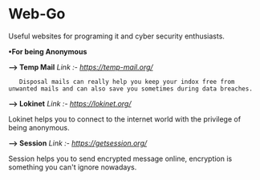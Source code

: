 # Web-Go
Useful websites for programing it and cyber security enthusiasts. 

**•For being Anonymous**

  **--> Temp Mail**
    *Link :- https://temp-mail.org/*

       Disposal mails can really help you keep your indox free from unwanted mails and can also save you sometimes during data breaches. 

  **--> Lokinet**
    *Link :- https://lokinet.org/*

   Lokinet helps you to connect to the internet world with the privilege of being anonymous. 

  **--> Session**
    *Link :- https://getsession.org/*

   Session helps you to send encrypted message online, encryption is something you can't ignore nowadays.

  
